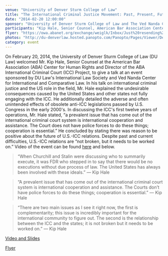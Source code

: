 ```yaml
---
venue: "University of Denver Sturm College of Law"
title: "The International Criminal Justice Movement: Past, Present, Future - and Where the U.S. Fits into It All"
date: "2014-02-20 12:00:00"
sponsor: "University of Denver Sturm College of Law and The Ved Nanda Center for International and Comparative Law"
participants: "Kip Hale, Senior Counsel, American Bar Association Center for Human Rights"
flyer: "https://owa.abanet.org/exchange/weiglk/Inbox/Just%20resending%20so%20all%20in%20one%20place..EML/FW:%20Also.EML/aba_du_speech.jpg/C58EA28C-18C0-4a97-9AF2-036E93DDAFB3/aba_du_speech.jpg?attach=1"
photos: "http://du-denverlaw.hosted.panopto.com/Panopto/Pages/Viewer/Default.aspx?id=d2b0a003-647c-49f4-a270-340bacb39fb7"
category: event
---
```

On February 20, 2014, the University of Denver Sturm College of Law (DU Law) welcomed Mr. Kip Hale, Senior Counsel at the American Bar Association (ABA) Center for Human Rights and Director of the ABA International Criminal Court (ICC) Project, to give a talk at an event sponsored by DU Law's International Law Society and  Ved Nanda Center for International and Comparative Law. In his talk on international criminal justice and the US role in the field, Mr. Hale explained the undesirable consequences caused by the United States and other states not fully engaging with the ICC. He additionally detailed the adverse and often unintended effects of obsolete anti-ICC legislations passed by U.S. Congress in the early 2000's. In discussing the ICC's first twelve years of operations, Mr. Hale stated, “a prevalent issue that has come out of the international criminal court system is international cooperation and assistance. The Court does not have police forces to do these things; cooperation is essential.” He concluded by stating there was reason to be positive about the future of U.S.-ICC relations. Despite past and current difficulties, U.S.-ICC relations are “not broken, but it needs to be worked on.” Video of the event can be found [here](http://du-denverlaw.hosted.panopto.com/Panopto/Pages/Viewer.aspx?id=d2b0a003-647c-49f4-a270-340bacb39fb7) and below.

> “When Churchill and Stalin were discussing who to summarily execute, it was FDR who stepped in to say that there would be no executions without due process of law. The United States has always been involved with these ideals.”
— Kip Hale

> “A prevalent issue that has come out of the international criminal court system is international cooperation and assistance. The Courts don’t have police forces to do these things; cooperation is essential.”
— Kip Hale

> “There are two main issues as I see it right now, the first is complementarity; this 	issue is incredibly important for the international community to figure out. The second is the relationship between the ICC and the states; it is not broken but it needs to be worked on.”
— Kip Hale

[Video and Slides](http://du-denverlaw.hosted.panopto.com/Panopto/Pages/Viewer.aspx?id=d2b0a003-647c-49f4-a270-340bacb39fb7)

[Flyer](https://owa.abanet.org/exchange/weiglk/Inbox/Just%20resending%20so%20all%20in%20one%20place..EML/FW:%20Also.EML/aba_du_speech.jpg/C58EA28C-18C0-4a97-9AF2-036E93DDAFB3/aba_du_speech.jpg?attach=1)
